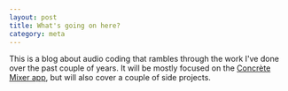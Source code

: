 ```yaml
---
layout: post
title: What's going on here?
category: meta
---
```


This is a blog about audio coding that rambles through the work I've done over the past couple of years. It will be mostly focused on the [Concrète Mixer app](https://github.com/concrete-mixer/concrete-mixer), but will also cover a couple of side projects.

